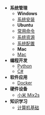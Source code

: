 <!-- docs/_sidebar.md -->
* **系统管理**
  * **Windows**
  * [系统安装](System_Management/Windows/system_installation.md)
  * **Ubuntu**
  * [常用命令](System_Management/Ubuntu/common_commands.md)  
  * [系统资源](System_Management/Ubuntu/system_resource.md)
  * [系统配置](System_Management/Ubuntu/system_configuration.md)
  * **Mac**
  * [Mac](System_Management/)
* **编程开发**
  * [Python](Programming_Development/Python.md)
  * [C#](Programming_Development/C#)
* **软件应用**
  * [Docker]()
* **硬件设备**
  * [小米 Mix2s]()
* **知识学习**
  * [计算机基础]()